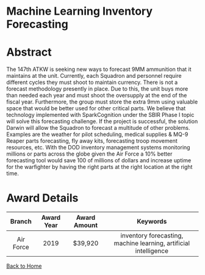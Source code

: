 
Machine Learning Inventory Forecasting
======================================

# Abstract


The 147th ATKW is seeking new ways to forecast 9MM ammunition that it maintains at the unit. Currently, each Squadron and personnel require different cycles they must shoot to maintain currency. There is not a forecast methodology presently in place. Due to this, the unit buys more than needed each year and must shoot the oversupply at the end of the fiscal year. Furthermore, the group must store the extra 9mm using valuable space that would be better used for other critical parts. We believe that technology implemented with SparkCognition under the SBIR Phase I topic will solve this forecasting challenge. If the project is successful, the solution Darwin will allow the Squadron to forecast a multitude of other problems. Examples are the weather for pilot scheduling, medical supplies & MQ-9 Reaper parts forecasting, fly away kits, forecasting troop movement resources, etc. With the DOD inventory management systems monitoring millions or parts across the globe given the Air Force a 10% better forecasting tool would save 100 of millions of dollars and increase uptime for the warfighter by having the right parts at the right location at the right time.  

# Award Details

|Branch|Award Year|Award Amount|Keywords|
| :---: | :---: | :---: | :---: |
|Air Force|2019|$39,920|inventory forecasting, machine learning, artificial intelligence|
  
  


[Back to Home](https://github.com/chrischow/dod_sbir_awards/Reports/DJ/#1521)